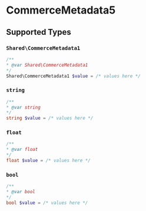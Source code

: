 # CommerceMetadata5


## Supported Types

### `Shared\CommerceMetadata1`

```php
/**
* @var Shared\CommerceMetadata1
*/
Shared\CommerceMetadata1 $value = /* values here */
```

### `string`

```php
/**
* @var string
*/
string $value = /* values here */
```

### `float`

```php
/**
* @var float
*/
float $value = /* values here */
```

### `bool`

```php
/**
* @var bool
*/
bool $value = /* values here */
```


